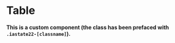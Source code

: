 # Table

**This is a custom component (the class has been prefaced with `.iastate22-[classname]`).**
